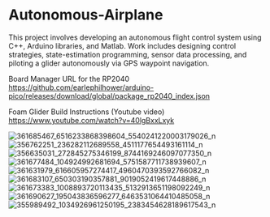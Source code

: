 # Autonomous-Airplane
This project involves developing an autonomous flight control system using C++, Arduino libraries, and Matlab. Work includes designing control strategies, state-estimation programming, sensor data processing, and piloting a glider autonomously via GPS waypoint navigation.

Board Manager URL for the RP2040 
https://github.com/earlephilhower/arduino-pico/releases/download/global/package_rp2040_index.json

Foam Glider Build Instructions (Youtube video)
https://www.youtube.com/watch?v=40lgBxxLxyk

![361685467_6516233868398604_5540241220003179026_n](https://github.com/Oscar8gonzalez8/Autonomous-Airplane/assets/98362869/fee76228-f2d7-44c6-8502-44492ff7056c)
![356762251_236282112689558_4511177654493161114_n](https://github.com/Oscar8gonzalez8/Autonomous-Airplane/assets/98362869/5e6d75b2-7c29-4e24-bbc2-0d857cfef28f)
![356635031_272845275346199_8744169246097077350_n](https://github.com/Oscar8gonzalez8/Autonomous-Airplane/assets/98362869/21550181-18ca-47b2-9bc5-c40b04f55799)
![361677484_104924992681694_5751587711738939607_n](https://github.com/Oscar8gonzalez8/Autonomous-Airplane/assets/98362869/5bf9ca53-77fb-43c5-87b9-5f20a748682f)
![361631979_616605957274417_4960470393592766082_n](https://github.com/Oscar8gonzalez8/Autonomous-Airplane/assets/98362869/1657e996-d0bc-4c65-af6d-c2f89418f538)
![361683107_650303190357881_9019052419617448886_n](https://github.com/Oscar8gonzalez8/Autonomous-Airplane/assets/98362869/7fdf93b0-a427-474e-9c2f-5e92323db5f0)
![361673383_1008893720113435_5132913651198092249_n](https://github.com/Oscar8gonzalez8/Autonomous-Airplane/assets/98362869/2ad8bba7-ef69-4fc2-bb88-4b7236eb5311)
![361690627_195043836596277_6463531064410485058_n](https://github.com/Oscar8gonzalez8/Autonomous-Airplane/assets/98362869/0035769a-926e-4c60-9845-0acb144c7cec)
![355989492_1034926961250195_2383454628189617543_n](https://github.com/Oscar8gonzalez8/Autonomous-Airplane/assets/98362869/52858c98-e762-4fc9-a4fb-176cd7dabf25)




